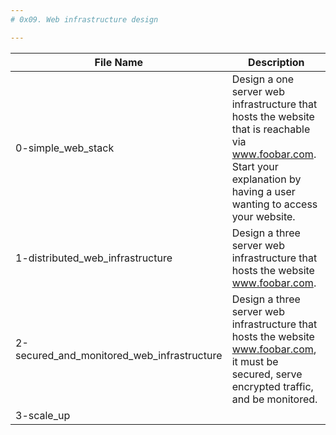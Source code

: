 ```yaml
---
# 0x09. Web infrastructure design

---
```

File Name|Description
---|---
0-simple_web_stack|Design a one server web infrastructure that hosts the website that is reachable via www.foobar.com. Start your explanation by having a user wanting to access your website.
1-distributed_web_infrastructure|Design a three server web infrastructure that hosts the website www.foobar.com.|
2-secured_and_monitored_web_infrastructure| Design a three server web infrastructure that hosts the website www.foobar.com, it must be secured, serve encrypted traffic, and be monitored.
3-scale_up|



